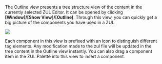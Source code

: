 The Outline view presents a tree structure view of the content in the
currently selected ZUL Editor. It can be opened by clicking
**\[Window\]/\[Show View\]/\[Outline\]**. Through this view, you can
quickly get a big picture of the components you have used in a ZUL.

![](images/images/studio-outline-view.png)

Each component in this view is prefixed with an icon to distinguish
different tag elements. Any modification made to the zul file will be
updated in the tree content in the Outline view instantly. You can also
drag a component item in the ZUL Palette into this view to insert a
component.
